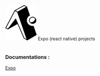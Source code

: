 <img src="https://github.com/frmi2018/portfolio/blob/main/public/media/logos/expo.png"  width="100" height=auto>
Expo (react native) projects

<br/>
<br/>

### Documentations :

[Expo](https://docs.expo.dev/)
